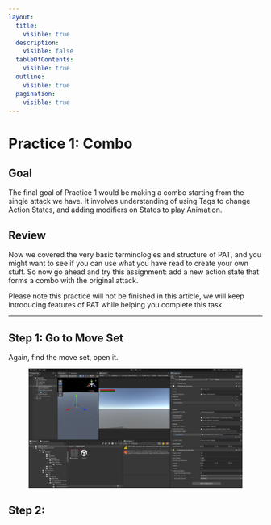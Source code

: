 ```yaml
---
layout:
  title:
    visible: true
  description:
    visible: false
  tableOfContents:
    visible: true
  outline:
    visible: true
  pagination:
    visible: true
---
```


# Practice 1: Combo

## Goal

The final goal of Practice 1 would be making a combo starting from the single attack we have. It involves understanding of using Tags to change Action States, and adding modifiers on States to play Animation.

## Review

Now we covered the very basic terminologies and structure of PAT, and you might want to see if you can use what you have read to create your own stuff. So now go ahead and try this assignment: add a new action state that forms a combo with the original attack.

Please note this practice will not be finished in this article, we will keep introducing features of PAT while helping you complete this task.

***

## Step 1: Go to Move Set

Again, find the move set, open it.

<figure><img src="../.gitbook/assets/image (23).png" alt=""><figcaption></figcaption></figure>

## Step 2:



